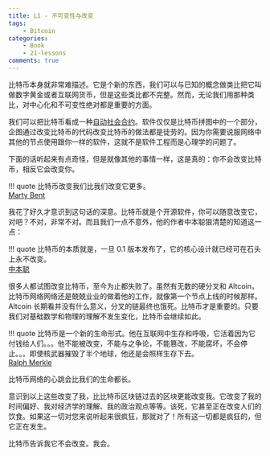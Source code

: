 ```yaml
---
title: L1 - 不可变性与改变
tags:
    - Bitcoin
categories:
    - Book
    - 21-lessons
comments: true
---
```


比特币本身就非常难描述。它是个新的东西，我们可以与已知的概念做类比把它叫做数字黄金或者互联网货币，但是这些类比都不完整。然而，无论我们用那种类比，对中心化和不可变性绝对都是重要的方面。

我们可以把比特币看成一种[自动社会合约](https://medium.com/s/story/bitcoins-social-contract-1f8b05ee24a9)。软件仅仅是比特币拼图中的一个部分，企图通过改变比特币的代码改变比特币的做法都是徒劳的。因为你需要说服网络中其他的节点使用跟你一样的软件，这就不是软件工程而是心理学的问题了。

下面的话听起来有点奇怪，但是就像其他的事情一样，这是真的：你不会改变比特币，相反它会改变你。

!!! quote
    比特币改变我们比我们改变它更多。  
    [Marty Bent](https://twitter.com/martybent)

我花了好久才意识到这句话的深意。比特币就是个开源软件，你可以随意改变它，对吧？不对，非常不对。而且我们一点不意外，他的作者中本聪狠清楚的知道这一点：

!!! quote
    比特币的本质就是，一旦 0.1 版本发布了，它的核心设计就已经可在石头上永不改变。  
    [中本聪](https://bitcointalk.org/index.php?topic=195.msg1611#msg1611)

很多人都试图改变比特币，至今为止都失败了。虽然有无数的硬分叉和 Altcoin，比特币网络网络还是兢兢业业的做着他的工作，就像第一个节点上线的时候那样。Altcoin 长期看并没有什么意义，分叉的链最终也饿死。比特币才是重要的。只要我们对基础数学和物理的理解不发生变化，比特币会继续如此。

!!! quote
    比特币是一个新的生命形式。他在互联网中生存和呼吸，它活着因为它付钱给人们。。。他不能被改变，不能与之争论，不能篡改，不能腐坏，不会停止。。。即使核武器摧毁了半个地球，他还是会照样生存下去。   
    [Ralph Merkle](http://merkle.com/papers/DAOdemocracyDraft.pdf)

比特币网络的心跳会比我们的生命都长。

意识到以上这些改变了我，比比特币区块链过去的区块更能改变我。它改变了我的时间偏好、我对经济学的理解、我的政治观点等等。该死，它甚至正在改变人们的饮食。如果这一切对您来说听起来很疯狂，那就对了！所有这一切都是疯狂的，但它正在发生。

比特币告诉我它不会改变。我会。
